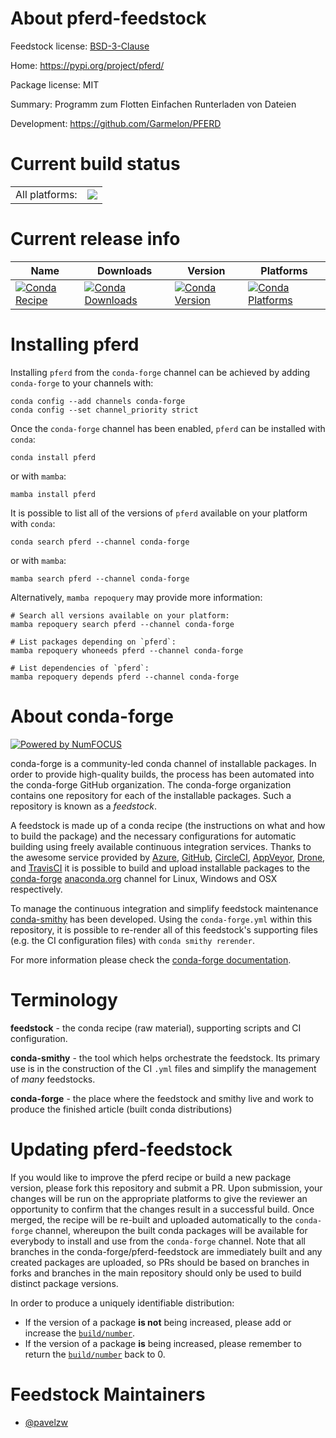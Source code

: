 About pferd-feedstock
=====================

Feedstock license: [BSD-3-Clause](https://github.com/conda-forge/pferd-feedstock/blob/main/LICENSE.txt)

Home: https://pypi.org/project/pferd/

Package license: MIT

Summary: Programm zum Flotten Einfachen Runterladen von Dateien

Development: https://github.com/Garmelon/PFERD

Current build status
====================


<table><tr><td>All platforms:</td>
    <td>
      <a href="https://dev.azure.com/conda-forge/feedstock-builds/_build/latest?definitionId=17773&branchName=main">
        <img src="https://dev.azure.com/conda-forge/feedstock-builds/_apis/build/status/pferd-feedstock?branchName=main">
      </a>
    </td>
  </tr>
</table>

Current release info
====================

| Name | Downloads | Version | Platforms |
| --- | --- | --- | --- |
| [![Conda Recipe](https://img.shields.io/badge/recipe-pferd-green.svg)](https://anaconda.org/conda-forge/pferd) | [![Conda Downloads](https://img.shields.io/conda/dn/conda-forge/pferd.svg)](https://anaconda.org/conda-forge/pferd) | [![Conda Version](https://img.shields.io/conda/vn/conda-forge/pferd.svg)](https://anaconda.org/conda-forge/pferd) | [![Conda Platforms](https://img.shields.io/conda/pn/conda-forge/pferd.svg)](https://anaconda.org/conda-forge/pferd) |

Installing pferd
================

Installing `pferd` from the `conda-forge` channel can be achieved by adding `conda-forge` to your channels with:

```
conda config --add channels conda-forge
conda config --set channel_priority strict
```

Once the `conda-forge` channel has been enabled, `pferd` can be installed with `conda`:

```
conda install pferd
```

or with `mamba`:

```
mamba install pferd
```

It is possible to list all of the versions of `pferd` available on your platform with `conda`:

```
conda search pferd --channel conda-forge
```

or with `mamba`:

```
mamba search pferd --channel conda-forge
```

Alternatively, `mamba repoquery` may provide more information:

```
# Search all versions available on your platform:
mamba repoquery search pferd --channel conda-forge

# List packages depending on `pferd`:
mamba repoquery whoneeds pferd --channel conda-forge

# List dependencies of `pferd`:
mamba repoquery depends pferd --channel conda-forge
```


About conda-forge
=================

[![Powered by
NumFOCUS](https://img.shields.io/badge/powered%20by-NumFOCUS-orange.svg?style=flat&colorA=E1523D&colorB=007D8A)](https://numfocus.org)

conda-forge is a community-led conda channel of installable packages.
In order to provide high-quality builds, the process has been automated into the
conda-forge GitHub organization. The conda-forge organization contains one repository
for each of the installable packages. Such a repository is known as a *feedstock*.

A feedstock is made up of a conda recipe (the instructions on what and how to build
the package) and the necessary configurations for automatic building using freely
available continuous integration services. Thanks to the awesome service provided by
[Azure](https://azure.microsoft.com/en-us/services/devops/), [GitHub](https://github.com/),
[CircleCI](https://circleci.com/), [AppVeyor](https://www.appveyor.com/),
[Drone](https://cloud.drone.io/welcome), and [TravisCI](https://travis-ci.com/)
it is possible to build and upload installable packages to the
[conda-forge](https://anaconda.org/conda-forge) [anaconda.org](https://anaconda.org/)
channel for Linux, Windows and OSX respectively.

To manage the continuous integration and simplify feedstock maintenance
[conda-smithy](https://github.com/conda-forge/conda-smithy) has been developed.
Using the ``conda-forge.yml`` within this repository, it is possible to re-render all of
this feedstock's supporting files (e.g. the CI configuration files) with ``conda smithy rerender``.

For more information please check the [conda-forge documentation](https://conda-forge.org/docs/).

Terminology
===========

**feedstock** - the conda recipe (raw material), supporting scripts and CI configuration.

**conda-smithy** - the tool which helps orchestrate the feedstock.
                   Its primary use is in the construction of the CI ``.yml`` files
                   and simplify the management of *many* feedstocks.

**conda-forge** - the place where the feedstock and smithy live and work to
                  produce the finished article (built conda distributions)


Updating pferd-feedstock
========================

If you would like to improve the pferd recipe or build a new
package version, please fork this repository and submit a PR. Upon submission,
your changes will be run on the appropriate platforms to give the reviewer an
opportunity to confirm that the changes result in a successful build. Once
merged, the recipe will be re-built and uploaded automatically to the
`conda-forge` channel, whereupon the built conda packages will be available for
everybody to install and use from the `conda-forge` channel.
Note that all branches in the conda-forge/pferd-feedstock are
immediately built and any created packages are uploaded, so PRs should be based
on branches in forks and branches in the main repository should only be used to
build distinct package versions.

In order to produce a uniquely identifiable distribution:
 * If the version of a package **is not** being increased, please add or increase
   the [``build/number``](https://docs.conda.io/projects/conda-build/en/latest/resources/define-metadata.html#build-number-and-string).
 * If the version of a package **is** being increased, please remember to return
   the [``build/number``](https://docs.conda.io/projects/conda-build/en/latest/resources/define-metadata.html#build-number-and-string)
   back to 0.

Feedstock Maintainers
=====================

* [@pavelzw](https://github.com/pavelzw/)


<!-- dummy commit to enable rerendering -->

